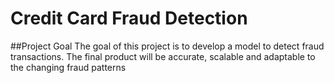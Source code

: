 # Credit Card Fraud Detection

##Project Goal
The goal of this project is to develop a model to 
detect fraud transactions. The final product will 
be accurate, scalable and adaptable to the changing 
fraud patterns
